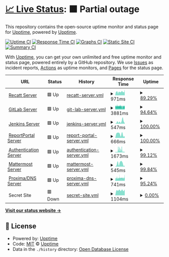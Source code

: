 # [📈 Live Status](https://stamateas.github.io): <!--live status--> **🟧 Partial outage**

This repository contains the open-source uptime monitor and status page for [Upptime](https://upptime.js.org), powered by [Upptime](https://github.com/upptime/upptime).

[![Uptime CI](https://github.com/stamateas/stamateas/upptime/workflows/Uptime%20CI/badge.svg)](https://github.com/stamateas/upptime/actions?query=workflow%3A%22Uptime+CI%22)
[![Response Time CI](https://github.com/stamateas/stamateas/upptime/workflows/Response%20Time%20CI/badge.svg)](https://github.com/stamateas/upptime/actions?query=workflow%3A%22Response+Time+CI%22)
[![Graphs CI](https://github.com/stamateas/stamateas/upptime/workflows/Graphs%20CI/badge.svg)](https://github.com/stamateas/upptime/actions?query=workflow%3A%22Graphs+CI%22)
[![Static Site CI](https://github.com/stamateas/stamateas/upptime/workflows/Static%20Site%20CI/badge.svg)](https://github.com/stamateas/upptime/actions?query=workflow%3A%22Static+Site+CI%22)
[![Summary CI](https://github.com/stamateas/stamateas/upptime/workflows/Summary%20CI/badge.svg)](https://github.com/stamateas/upptime/actions?query=workflow%3A%22Summary+CI%22)

With [Upptime](https://upptime.js.org), you can get your own unlimited and free uptime monitor and status page, powered entirely by a GitHub repository. We use [Issues](https://github.com/upptime/upptime/issues) as incident reports, [Actions](https://github.com/stamateas/upptime/actions) as uptime monitors, and [Pages](https://stamateas.github.io) for the status page.

<!--start: status pages-->
<!-- This summary is generated by Upptime (https://github.com/upptime/upptime) -->
<!-- Do not edit this manually, your changes will be overwritten -->
<!-- prettier-ignore -->
| URL | Status | History | Response Time | Uptime |
| --- | ------ | ------- | ------------- | ------ |
| <img alt="" src="https://favicons.githubusercontent.com/recatt.its-telekom.eu" height="13"> [Recatt Server](https://recatt.its-telekom.eu) | 🟩 Up | [recatt-server.yml](https://github.com/stamateas/upptime/commits/HEAD/history/recatt-server.yml) | <details><summary><img alt="Response time graph" src="./graphs/recatt-server/response-time-week.png" height="20"> 971ms</summary><br><a href="https://status.its-telekom.eu/history/recatt-server"><img alt="Response time 1095" src="https://img.shields.io/endpoint?url=https%3A%2F%2Fraw.githubusercontent.com%2Fstamateas%2Fupptime%2FHEAD%2Fapi%2Frecatt-server%2Fresponse-time.json"></a><br><a href="https://status.its-telekom.eu/history/recatt-server"><img alt="24-hour response time 1110" src="https://img.shields.io/endpoint?url=https%3A%2F%2Fraw.githubusercontent.com%2Fstamateas%2Fupptime%2FHEAD%2Fapi%2Frecatt-server%2Fresponse-time-day.json"></a><br><a href="https://status.its-telekom.eu/history/recatt-server"><img alt="7-day response time 971" src="https://img.shields.io/endpoint?url=https%3A%2F%2Fraw.githubusercontent.com%2Fstamateas%2Fupptime%2FHEAD%2Fapi%2Frecatt-server%2Fresponse-time-week.json"></a><br><a href="https://status.its-telekom.eu/history/recatt-server"><img alt="30-day response time 1612" src="https://img.shields.io/endpoint?url=https%3A%2F%2Fraw.githubusercontent.com%2Fstamateas%2Fupptime%2FHEAD%2Fapi%2Frecatt-server%2Fresponse-time-month.json"></a><br><a href="https://status.its-telekom.eu/history/recatt-server"><img alt="1-year response time 1050" src="https://img.shields.io/endpoint?url=https%3A%2F%2Fraw.githubusercontent.com%2Fstamateas%2Fupptime%2FHEAD%2Fapi%2Frecatt-server%2Fresponse-time-year.json"></a></details> | <details><summary><a href="https://status.its-telekom.eu/history/recatt-server">89.29%</a></summary><a href="https://status.its-telekom.eu/history/recatt-server"><img alt="All-time uptime 98.30%" src="https://img.shields.io/endpoint?url=https%3A%2F%2Fraw.githubusercontent.com%2Fstamateas%2Fupptime%2FHEAD%2Fapi%2Frecatt-server%2Fuptime.json"></a><br><a href="https://status.its-telekom.eu/history/recatt-server"><img alt="24-hour uptime 25.02%" src="https://img.shields.io/endpoint?url=https%3A%2F%2Fraw.githubusercontent.com%2Fstamateas%2Fupptime%2FHEAD%2Fapi%2Frecatt-server%2Fuptime-day.json"></a><br><a href="https://status.its-telekom.eu/history/recatt-server"><img alt="7-day uptime 89.29%" src="https://img.shields.io/endpoint?url=https%3A%2F%2Fraw.githubusercontent.com%2Fstamateas%2Fupptime%2FHEAD%2Fapi%2Frecatt-server%2Fuptime-week.json"></a><br><a href="https://status.its-telekom.eu/history/recatt-server"><img alt="30-day uptime 97.28%" src="https://img.shields.io/endpoint?url=https%3A%2F%2Fraw.githubusercontent.com%2Fstamateas%2Fupptime%2FHEAD%2Fapi%2Frecatt-server%2Fuptime-month.json"></a><br><a href="https://status.its-telekom.eu/history/recatt-server"><img alt="1-year uptime 98.28%" src="https://img.shields.io/endpoint?url=https%3A%2F%2Fraw.githubusercontent.com%2Fstamateas%2Fupptime%2FHEAD%2Fapi%2Frecatt-server%2Fuptime-year.json"></a></details>
| <img alt="" src="https://favicons.githubusercontent.com/gitlab01.its-telekom.eu" height="13"> [GitLab Server](https://gitlab01.its-telekom.eu) | 🟩 Up | [git-lab-server.yml](https://github.com/stamateas/upptime/commits/HEAD/history/git-lab-server.yml) | <details><summary><img alt="Response time graph" src="./graphs/git-lab-server/response-time-week.png" height="20"> 3881ms</summary><br><a href="https://status.its-telekom.eu/history/git-lab-server"><img alt="Response time 4960" src="https://img.shields.io/endpoint?url=https%3A%2F%2Fraw.githubusercontent.com%2Fstamateas%2Fupptime%2FHEAD%2Fapi%2Fgit-lab-server%2Fresponse-time.json"></a><br><a href="https://status.its-telekom.eu/history/git-lab-server"><img alt="24-hour response time 4124" src="https://img.shields.io/endpoint?url=https%3A%2F%2Fraw.githubusercontent.com%2Fstamateas%2Fupptime%2FHEAD%2Fapi%2Fgit-lab-server%2Fresponse-time-day.json"></a><br><a href="https://status.its-telekom.eu/history/git-lab-server"><img alt="7-day response time 3881" src="https://img.shields.io/endpoint?url=https%3A%2F%2Fraw.githubusercontent.com%2Fstamateas%2Fupptime%2FHEAD%2Fapi%2Fgit-lab-server%2Fresponse-time-week.json"></a><br><a href="https://status.its-telekom.eu/history/git-lab-server"><img alt="30-day response time 3947" src="https://img.shields.io/endpoint?url=https%3A%2F%2Fraw.githubusercontent.com%2Fstamateas%2Fupptime%2FHEAD%2Fapi%2Fgit-lab-server%2Fresponse-time-month.json"></a><br><a href="https://status.its-telekom.eu/history/git-lab-server"><img alt="1-year response time 4992" src="https://img.shields.io/endpoint?url=https%3A%2F%2Fraw.githubusercontent.com%2Fstamateas%2Fupptime%2FHEAD%2Fapi%2Fgit-lab-server%2Fresponse-time-year.json"></a></details> | <details><summary><a href="https://status.its-telekom.eu/history/git-lab-server">94.64%</a></summary><a href="https://status.its-telekom.eu/history/git-lab-server"><img alt="All-time uptime 99.37%" src="https://img.shields.io/endpoint?url=https%3A%2F%2Fraw.githubusercontent.com%2Fstamateas%2Fupptime%2FHEAD%2Fapi%2Fgit-lab-server%2Fuptime.json"></a><br><a href="https://status.its-telekom.eu/history/git-lab-server"><img alt="24-hour uptime 97.77%" src="https://img.shields.io/endpoint?url=https%3A%2F%2Fraw.githubusercontent.com%2Fstamateas%2Fupptime%2FHEAD%2Fapi%2Fgit-lab-server%2Fuptime-day.json"></a><br><a href="https://status.its-telekom.eu/history/git-lab-server"><img alt="7-day uptime 94.64%" src="https://img.shields.io/endpoint?url=https%3A%2F%2Fraw.githubusercontent.com%2Fstamateas%2Fupptime%2FHEAD%2Fapi%2Fgit-lab-server%2Fuptime-week.json"></a><br><a href="https://status.its-telekom.eu/history/git-lab-server"><img alt="30-day uptime 94.13%" src="https://img.shields.io/endpoint?url=https%3A%2F%2Fraw.githubusercontent.com%2Fstamateas%2Fupptime%2FHEAD%2Fapi%2Fgit-lab-server%2Fuptime-month.json"></a><br><a href="https://status.its-telekom.eu/history/git-lab-server"><img alt="1-year uptime 99.32%" src="https://img.shields.io/endpoint?url=https%3A%2F%2Fraw.githubusercontent.com%2Fstamateas%2Fupptime%2FHEAD%2Fapi%2Fgit-lab-server%2Fuptime-year.json"></a></details>
| <img alt="" src="https://favicons.githubusercontent.com/jenkins01.its-telekom.eu" height="13"> [Jenkins Server](https://jenkins01.its-telekom.eu/) | 🟩 Up | [jenkins-server.yml](https://github.com/stamateas/upptime/commits/HEAD/history/jenkins-server.yml) | <details><summary><img alt="Response time graph" src="./graphs/jenkins-server/response-time-week.png" height="20"> 547ms</summary><br><a href="https://status.its-telekom.eu/history/jenkins-server"><img alt="Response time 569" src="https://img.shields.io/endpoint?url=https%3A%2F%2Fraw.githubusercontent.com%2Fstamateas%2Fupptime%2FHEAD%2Fapi%2Fjenkins-server%2Fresponse-time.json"></a><br><a href="https://status.its-telekom.eu/history/jenkins-server"><img alt="24-hour response time 156" src="https://img.shields.io/endpoint?url=https%3A%2F%2Fraw.githubusercontent.com%2Fstamateas%2Fupptime%2FHEAD%2Fapi%2Fjenkins-server%2Fresponse-time-day.json"></a><br><a href="https://status.its-telekom.eu/history/jenkins-server"><img alt="7-day response time 547" src="https://img.shields.io/endpoint?url=https%3A%2F%2Fraw.githubusercontent.com%2Fstamateas%2Fupptime%2FHEAD%2Fapi%2Fjenkins-server%2Fresponse-time-week.json"></a><br><a href="https://status.its-telekom.eu/history/jenkins-server"><img alt="30-day response time 536" src="https://img.shields.io/endpoint?url=https%3A%2F%2Fraw.githubusercontent.com%2Fstamateas%2Fupptime%2FHEAD%2Fapi%2Fjenkins-server%2Fresponse-time-month.json"></a><br><a href="https://status.its-telekom.eu/history/jenkins-server"><img alt="1-year response time 557" src="https://img.shields.io/endpoint?url=https%3A%2F%2Fraw.githubusercontent.com%2Fstamateas%2Fupptime%2FHEAD%2Fapi%2Fjenkins-server%2Fresponse-time-year.json"></a></details> | <details><summary><a href="https://status.its-telekom.eu/history/jenkins-server">100.00%</a></summary><a href="https://status.its-telekom.eu/history/jenkins-server"><img alt="All-time uptime 97.21%" src="https://img.shields.io/endpoint?url=https%3A%2F%2Fraw.githubusercontent.com%2Fstamateas%2Fupptime%2FHEAD%2Fapi%2Fjenkins-server%2Fuptime.json"></a><br><a href="https://status.its-telekom.eu/history/jenkins-server"><img alt="24-hour uptime 100.00%" src="https://img.shields.io/endpoint?url=https%3A%2F%2Fraw.githubusercontent.com%2Fstamateas%2Fupptime%2FHEAD%2Fapi%2Fjenkins-server%2Fuptime-day.json"></a><br><a href="https://status.its-telekom.eu/history/jenkins-server"><img alt="7-day uptime 100.00%" src="https://img.shields.io/endpoint?url=https%3A%2F%2Fraw.githubusercontent.com%2Fstamateas%2Fupptime%2FHEAD%2Fapi%2Fjenkins-server%2Fuptime-week.json"></a><br><a href="https://status.its-telekom.eu/history/jenkins-server"><img alt="30-day uptime 99.83%" src="https://img.shields.io/endpoint?url=https%3A%2F%2Fraw.githubusercontent.com%2Fstamateas%2Fupptime%2FHEAD%2Fapi%2Fjenkins-server%2Fuptime-month.json"></a><br><a href="https://status.its-telekom.eu/history/jenkins-server"><img alt="1-year uptime 97.01%" src="https://img.shields.io/endpoint?url=https%3A%2F%2Fraw.githubusercontent.com%2Fstamateas%2Fupptime%2FHEAD%2Fapi%2Fjenkins-server%2Fuptime-year.json"></a></details>
| <img alt="" src="https://favicons.githubusercontent.com/reporting.its-telekom.eu" height="13"> [ReportPortal Server](https://reporting.its-telekom.eu/) | 🟩 Up | [report-portal-server.yml](https://github.com/stamateas/upptime/commits/HEAD/history/report-portal-server.yml) | <details><summary><img alt="Response time graph" src="./graphs/report-portal-server/response-time-week.png" height="20"> 666ms</summary><br><a href="https://status.its-telekom.eu/history/report-portal-server"><img alt="Response time 771" src="https://img.shields.io/endpoint?url=https%3A%2F%2Fraw.githubusercontent.com%2Fstamateas%2Fupptime%2FHEAD%2Fapi%2Freport-portal-server%2Fresponse-time.json"></a><br><a href="https://status.its-telekom.eu/history/report-portal-server"><img alt="24-hour response time 314" src="https://img.shields.io/endpoint?url=https%3A%2F%2Fraw.githubusercontent.com%2Fstamateas%2Fupptime%2FHEAD%2Fapi%2Freport-portal-server%2Fresponse-time-day.json"></a><br><a href="https://status.its-telekom.eu/history/report-portal-server"><img alt="7-day response time 666" src="https://img.shields.io/endpoint?url=https%3A%2F%2Fraw.githubusercontent.com%2Fstamateas%2Fupptime%2FHEAD%2Fapi%2Freport-portal-server%2Fresponse-time-week.json"></a><br><a href="https://status.its-telekom.eu/history/report-portal-server"><img alt="30-day response time 1026" src="https://img.shields.io/endpoint?url=https%3A%2F%2Fraw.githubusercontent.com%2Fstamateas%2Fupptime%2FHEAD%2Fapi%2Freport-portal-server%2Fresponse-time-month.json"></a><br><a href="https://status.its-telekom.eu/history/report-portal-server"><img alt="1-year response time 767" src="https://img.shields.io/endpoint?url=https%3A%2F%2Fraw.githubusercontent.com%2Fstamateas%2Fupptime%2FHEAD%2Fapi%2Freport-portal-server%2Fresponse-time-year.json"></a></details> | <details><summary><a href="https://status.its-telekom.eu/history/report-portal-server">100.00%</a></summary><a href="https://status.its-telekom.eu/history/report-portal-server"><img alt="All-time uptime 91.33%" src="https://img.shields.io/endpoint?url=https%3A%2F%2Fraw.githubusercontent.com%2Fstamateas%2Fupptime%2FHEAD%2Fapi%2Freport-portal-server%2Fuptime.json"></a><br><a href="https://status.its-telekom.eu/history/report-portal-server"><img alt="24-hour uptime 100.00%" src="https://img.shields.io/endpoint?url=https%3A%2F%2Fraw.githubusercontent.com%2Fstamateas%2Fupptime%2FHEAD%2Fapi%2Freport-portal-server%2Fuptime-day.json"></a><br><a href="https://status.its-telekom.eu/history/report-portal-server"><img alt="7-day uptime 100.00%" src="https://img.shields.io/endpoint?url=https%3A%2F%2Fraw.githubusercontent.com%2Fstamateas%2Fupptime%2FHEAD%2Fapi%2Freport-portal-server%2Fuptime-week.json"></a><br><a href="https://status.its-telekom.eu/history/report-portal-server"><img alt="30-day uptime 99.56%" src="https://img.shields.io/endpoint?url=https%3A%2F%2Fraw.githubusercontent.com%2Fstamateas%2Fupptime%2FHEAD%2Fapi%2Freport-portal-server%2Fuptime-month.json"></a><br><a href="https://status.its-telekom.eu/history/report-portal-server"><img alt="1-year uptime 90.58%" src="https://img.shields.io/endpoint?url=https%3A%2F%2Fraw.githubusercontent.com%2Fstamateas%2Fupptime%2FHEAD%2Fapi%2Freport-portal-server%2Fuptime-year.json"></a></details>
| <img alt="" src="https://favicons.githubusercontent.com/auth.its-telekom.eu" height="13"> [Authentication Server](https://auth.its-telekom.eu/) | 🟩 Up | [authentication-server.yml](https://github.com/stamateas/upptime/commits/HEAD/history/authentication-server.yml) | <details><summary><img alt="Response time graph" src="./graphs/authentication-server/response-time-week.png" height="20"> 1673ms</summary><br><a href="https://status.its-telekom.eu/history/authentication-server"><img alt="Response time 359" src="https://img.shields.io/endpoint?url=https%3A%2F%2Fraw.githubusercontent.com%2Fstamateas%2Fupptime%2FHEAD%2Fapi%2Fauthentication-server%2Fresponse-time.json"></a><br><a href="https://status.its-telekom.eu/history/authentication-server"><img alt="24-hour response time 726" src="https://img.shields.io/endpoint?url=https%3A%2F%2Fraw.githubusercontent.com%2Fstamateas%2Fupptime%2FHEAD%2Fapi%2Fauthentication-server%2Fresponse-time-day.json"></a><br><a href="https://status.its-telekom.eu/history/authentication-server"><img alt="7-day response time 1673" src="https://img.shields.io/endpoint?url=https%3A%2F%2Fraw.githubusercontent.com%2Fstamateas%2Fupptime%2FHEAD%2Fapi%2Fauthentication-server%2Fresponse-time-week.json"></a><br><a href="https://status.its-telekom.eu/history/authentication-server"><img alt="30-day response time 971" src="https://img.shields.io/endpoint?url=https%3A%2F%2Fraw.githubusercontent.com%2Fstamateas%2Fupptime%2FHEAD%2Fapi%2Fauthentication-server%2Fresponse-time-month.json"></a><br><a href="https://status.its-telekom.eu/history/authentication-server"><img alt="1-year response time 373" src="https://img.shields.io/endpoint?url=https%3A%2F%2Fraw.githubusercontent.com%2Fstamateas%2Fupptime%2FHEAD%2Fapi%2Fauthentication-server%2Fresponse-time-year.json"></a></details> | <details><summary><a href="https://status.its-telekom.eu/history/authentication-server">99.12%</a></summary><a href="https://status.its-telekom.eu/history/authentication-server"><img alt="All-time uptime 90.16%" src="https://img.shields.io/endpoint?url=https%3A%2F%2Fraw.githubusercontent.com%2Fstamateas%2Fupptime%2FHEAD%2Fapi%2Fauthentication-server%2Fuptime.json"></a><br><a href="https://status.its-telekom.eu/history/authentication-server"><img alt="24-hour uptime 100.00%" src="https://img.shields.io/endpoint?url=https%3A%2F%2Fraw.githubusercontent.com%2Fstamateas%2Fupptime%2FHEAD%2Fapi%2Fauthentication-server%2Fuptime-day.json"></a><br><a href="https://status.its-telekom.eu/history/authentication-server"><img alt="7-day uptime 99.12%" src="https://img.shields.io/endpoint?url=https%3A%2F%2Fraw.githubusercontent.com%2Fstamateas%2Fupptime%2FHEAD%2Fapi%2Fauthentication-server%2Fuptime-week.json"></a><br><a href="https://status.its-telekom.eu/history/authentication-server"><img alt="30-day uptime 85.07%" src="https://img.shields.io/endpoint?url=https%3A%2F%2Fraw.githubusercontent.com%2Fstamateas%2Fupptime%2FHEAD%2Fapi%2Fauthentication-server%2Fuptime-month.json"></a><br><a href="https://status.its-telekom.eu/history/authentication-server"><img alt="1-year uptime 89.44%" src="https://img.shields.io/endpoint?url=https%3A%2F%2Fraw.githubusercontent.com%2Fstamateas%2Fupptime%2FHEAD%2Fapi%2Fauthentication-server%2Fuptime-year.json"></a></details>
| <img alt="" src="https://favicons.githubusercontent.com/mattermost.its-telekom.eu" height="13"> [Mattermost Server](https://mattermost.its-telekom.eu/) | 🟩 Up | [mattermost-server.yml](https://github.com/stamateas/upptime/commits/HEAD/history/mattermost-server.yml) | <details><summary><img alt="Response time graph" src="./graphs/mattermost-server/response-time-week.png" height="20"> 545ms</summary><br><a href="https://status.its-telekom.eu/history/mattermost-server"><img alt="Response time 849" src="https://img.shields.io/endpoint?url=https%3A%2F%2Fraw.githubusercontent.com%2Fstamateas%2Fupptime%2FHEAD%2Fapi%2Fmattermost-server%2Fresponse-time.json"></a><br><a href="https://status.its-telekom.eu/history/mattermost-server"><img alt="24-hour response time 183" src="https://img.shields.io/endpoint?url=https%3A%2F%2Fraw.githubusercontent.com%2Fstamateas%2Fupptime%2FHEAD%2Fapi%2Fmattermost-server%2Fresponse-time-day.json"></a><br><a href="https://status.its-telekom.eu/history/mattermost-server"><img alt="7-day response time 545" src="https://img.shields.io/endpoint?url=https%3A%2F%2Fraw.githubusercontent.com%2Fstamateas%2Fupptime%2FHEAD%2Fapi%2Fmattermost-server%2Fresponse-time-week.json"></a><br><a href="https://status.its-telekom.eu/history/mattermost-server"><img alt="30-day response time 1217" src="https://img.shields.io/endpoint?url=https%3A%2F%2Fraw.githubusercontent.com%2Fstamateas%2Fupptime%2FHEAD%2Fapi%2Fmattermost-server%2Fresponse-time-month.json"></a><br><a href="https://status.its-telekom.eu/history/mattermost-server"><img alt="1-year response time 798" src="https://img.shields.io/endpoint?url=https%3A%2F%2Fraw.githubusercontent.com%2Fstamateas%2Fupptime%2FHEAD%2Fapi%2Fmattermost-server%2Fresponse-time-year.json"></a></details> | <details><summary><a href="https://status.its-telekom.eu/history/mattermost-server">99.84%</a></summary><a href="https://status.its-telekom.eu/history/mattermost-server"><img alt="All-time uptime 93.91%" src="https://img.shields.io/endpoint?url=https%3A%2F%2Fraw.githubusercontent.com%2Fstamateas%2Fupptime%2FHEAD%2Fapi%2Fmattermost-server%2Fuptime.json"></a><br><a href="https://status.its-telekom.eu/history/mattermost-server"><img alt="24-hour uptime 100.00%" src="https://img.shields.io/endpoint?url=https%3A%2F%2Fraw.githubusercontent.com%2Fstamateas%2Fupptime%2FHEAD%2Fapi%2Fmattermost-server%2Fuptime-day.json"></a><br><a href="https://status.its-telekom.eu/history/mattermost-server"><img alt="7-day uptime 99.84%" src="https://img.shields.io/endpoint?url=https%3A%2F%2Fraw.githubusercontent.com%2Fstamateas%2Fupptime%2FHEAD%2Fapi%2Fmattermost-server%2Fuptime-week.json"></a><br><a href="https://status.its-telekom.eu/history/mattermost-server"><img alt="30-day uptime 99.42%" src="https://img.shields.io/endpoint?url=https%3A%2F%2Fraw.githubusercontent.com%2Fstamateas%2Fupptime%2FHEAD%2Fapi%2Fmattermost-server%2Fuptime-month.json"></a><br><a href="https://status.its-telekom.eu/history/mattermost-server"><img alt="1-year uptime 93.44%" src="https://img.shields.io/endpoint?url=https%3A%2F%2Fraw.githubusercontent.com%2Fstamateas%2Fupptime%2FHEAD%2Fapi%2Fmattermost-server%2Fuptime-year.json"></a></details>
| <img alt="" src="https://favicons.githubusercontent.com/proxima01.its-telekom.eu" height="13"> [Proxima/DNS Server](http://proxima01.its-telekom.eu/livewatch.php) | 🟩 Up | [proxima-dns-server.yml](https://github.com/stamateas/upptime/commits/HEAD/history/proxima-dns-server.yml) | <details><summary><img alt="Response time graph" src="./graphs/proxima-dns-server/response-time-week.png" height="20"> 741ms</summary><br><a href="https://status.its-telekom.eu/history/proxima-dns-server"><img alt="Response time 786" src="https://img.shields.io/endpoint?url=https%3A%2F%2Fraw.githubusercontent.com%2Fstamateas%2Fupptime%2FHEAD%2Fapi%2Fproxima-dns-server%2Fresponse-time.json"></a><br><a href="https://status.its-telekom.eu/history/proxima-dns-server"><img alt="24-hour response time 724" src="https://img.shields.io/endpoint?url=https%3A%2F%2Fraw.githubusercontent.com%2Fstamateas%2Fupptime%2FHEAD%2Fapi%2Fproxima-dns-server%2Fresponse-time-day.json"></a><br><a href="https://status.its-telekom.eu/history/proxima-dns-server"><img alt="7-day response time 741" src="https://img.shields.io/endpoint?url=https%3A%2F%2Fraw.githubusercontent.com%2Fstamateas%2Fupptime%2FHEAD%2Fapi%2Fproxima-dns-server%2Fresponse-time-week.json"></a><br><a href="https://status.its-telekom.eu/history/proxima-dns-server"><img alt="30-day response time 751" src="https://img.shields.io/endpoint?url=https%3A%2F%2Fraw.githubusercontent.com%2Fstamateas%2Fupptime%2FHEAD%2Fapi%2Fproxima-dns-server%2Fresponse-time-month.json"></a><br><a href="https://status.its-telekom.eu/history/proxima-dns-server"><img alt="1-year response time 781" src="https://img.shields.io/endpoint?url=https%3A%2F%2Fraw.githubusercontent.com%2Fstamateas%2Fupptime%2FHEAD%2Fapi%2Fproxima-dns-server%2Fresponse-time-year.json"></a></details> | <details><summary><a href="https://status.its-telekom.eu/history/proxima-dns-server">95.24%</a></summary><a href="https://status.its-telekom.eu/history/proxima-dns-server"><img alt="All-time uptime 99.55%" src="https://img.shields.io/endpoint?url=https%3A%2F%2Fraw.githubusercontent.com%2Fstamateas%2Fupptime%2FHEAD%2Fapi%2Fproxima-dns-server%2Fuptime.json"></a><br><a href="https://status.its-telekom.eu/history/proxima-dns-server"><img alt="24-hour uptime 96.32%" src="https://img.shields.io/endpoint?url=https%3A%2F%2Fraw.githubusercontent.com%2Fstamateas%2Fupptime%2FHEAD%2Fapi%2Fproxima-dns-server%2Fuptime-day.json"></a><br><a href="https://status.its-telekom.eu/history/proxima-dns-server"><img alt="7-day uptime 95.24%" src="https://img.shields.io/endpoint?url=https%3A%2F%2Fraw.githubusercontent.com%2Fstamateas%2Fupptime%2FHEAD%2Fapi%2Fproxima-dns-server%2Fuptime-week.json"></a><br><a href="https://status.its-telekom.eu/history/proxima-dns-server"><img alt="30-day uptime 94.12%" src="https://img.shields.io/endpoint?url=https%3A%2F%2Fraw.githubusercontent.com%2Fstamateas%2Fupptime%2FHEAD%2Fapi%2Fproxima-dns-server%2Fuptime-month.json"></a><br><a href="https://status.its-telekom.eu/history/proxima-dns-server"><img alt="1-year uptime 99.51%" src="https://img.shields.io/endpoint?url=https%3A%2F%2Fraw.githubusercontent.com%2Fstamateas%2Fupptime%2FHEAD%2Fapi%2Fproxima-dns-server%2Fuptime-year.json"></a></details>
| <img alt="" src="https://favicons.githubusercontent.com/null" height="13"> Secret Site | 🟥 Down | [secret-site.yml](https://github.com/stamateas/upptime/commits/HEAD/history/secret-site.yml) | <details><summary><img alt="Response time graph" src="./graphs/secret-site/response-time-week.png" height="20"> 1104ms</summary><br><a href="https://status.its-telekom.eu/history/secret-site"><img alt="Response time 1166" src="https://img.shields.io/endpoint?url=https%3A%2F%2Fraw.githubusercontent.com%2Fstamateas%2Fupptime%2FHEAD%2Fapi%2Fsecret-site%2Fresponse-time.json"></a><br><a href="https://status.its-telekom.eu/history/secret-site"><img alt="24-hour response time 1265" src="https://img.shields.io/endpoint?url=https%3A%2F%2Fraw.githubusercontent.com%2Fstamateas%2Fupptime%2FHEAD%2Fapi%2Fsecret-site%2Fresponse-time-day.json"></a><br><a href="https://status.its-telekom.eu/history/secret-site"><img alt="7-day response time 1104" src="https://img.shields.io/endpoint?url=https%3A%2F%2Fraw.githubusercontent.com%2Fstamateas%2Fupptime%2FHEAD%2Fapi%2Fsecret-site%2Fresponse-time-week.json"></a><br><a href="https://status.its-telekom.eu/history/secret-site"><img alt="30-day response time 1346" src="https://img.shields.io/endpoint?url=https%3A%2F%2Fraw.githubusercontent.com%2Fstamateas%2Fupptime%2FHEAD%2Fapi%2Fsecret-site%2Fresponse-time-month.json"></a><br><a href="https://status.its-telekom.eu/history/secret-site"><img alt="1-year response time 1216" src="https://img.shields.io/endpoint?url=https%3A%2F%2Fraw.githubusercontent.com%2Fstamateas%2Fupptime%2FHEAD%2Fapi%2Fsecret-site%2Fresponse-time-year.json"></a></details> | <details><summary><a href="https://status.its-telekom.eu/history/secret-site">0.00%</a></summary><a href="https://status.its-telekom.eu/history/secret-site"><img alt="All-time uptime 1.30%" src="https://img.shields.io/endpoint?url=https%3A%2F%2Fraw.githubusercontent.com%2Fstamateas%2Fupptime%2FHEAD%2Fapi%2Fsecret-site%2Fuptime.json"></a><br><a href="https://status.its-telekom.eu/history/secret-site"><img alt="24-hour uptime 0.00%" src="https://img.shields.io/endpoint?url=https%3A%2F%2Fraw.githubusercontent.com%2Fstamateas%2Fupptime%2FHEAD%2Fapi%2Fsecret-site%2Fuptime-day.json"></a><br><a href="https://status.its-telekom.eu/history/secret-site"><img alt="7-day uptime 0.00%" src="https://img.shields.io/endpoint?url=https%3A%2F%2Fraw.githubusercontent.com%2Fstamateas%2Fupptime%2FHEAD%2Fapi%2Fsecret-site%2Fuptime-week.json"></a><br><a href="https://status.its-telekom.eu/history/secret-site"><img alt="30-day uptime 0.00%" src="https://img.shields.io/endpoint?url=https%3A%2F%2Fraw.githubusercontent.com%2Fstamateas%2Fupptime%2FHEAD%2Fapi%2Fsecret-site%2Fuptime-month.json"></a><br><a href="https://status.its-telekom.eu/history/secret-site"><img alt="1-year uptime 0.00%" src="https://img.shields.io/endpoint?url=https%3A%2F%2Fraw.githubusercontent.com%2Fstamateas%2Fupptime%2FHEAD%2Fapi%2Fsecret-site%2Fuptime-year.json"></a></details>

<!--end: status pages-->

[**Visit our status website →**](https://stamateas.github.io)

## 📄 License

- Powered by: [Upptime](https://github.com/upptime/upptime)
- Code: [MIT](./LICENSE) © [Upptime](https://upptime.js.org)
- Data in the `./history` directory: [Open Database License](https://opendatacommons.org/licenses/odbl/1-0/)
